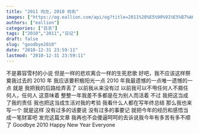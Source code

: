 ```yaml
---
title: "2011 向左，2010 向右"
images: ["https://og.eallion.com/api/og?title=2011%20%E5%90%91%E5%B7%A6%EF%BC%8C2010%20%E5%90%91%E5%8F%B3"]
authors: ["eallion"]
categories: ["日志"]
tags: ["2010","2011","日记"]
draft: false
slug: "goodbye2010"
date: "2010-12-31 23:59:11"
lastmod: "2010-12-31 23:59:11"
---
```


不是慕容雪村的小说
但是一样的悲欢离合一样的生死悲歌
好吧，我不应该这样祭奠我过去的 2010 年
我应该要积极阳光一点
2010 年我最遗憾的一点唯一遗憾的一点
就是
我把我的后路给弄丢了
以前我从来没有过
以前我可以不甩任何人不屑任何人，任何人
这意味着
整整一年我差不多都是在为别人而活着
不过
我把这当成了我的责任
我也把这当成生活对我的考验
我看什么人都在写年终总结
那么我也来写一个
就是这样
没有过多的话要说
没有过多的事要记
就把今年的经历和感悟当成一笔财富吧
发完这篇文章
我再也不会傻逼呵呵的去诉说我今年有多苦有多不顺了
Goodbye 2010
Happy New Year Everyone
